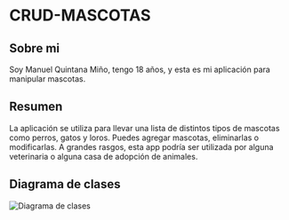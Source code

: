 # CRUD-MASCOTAS

## Sobre mi
Soy Manuel Quintana Miño, tengo 18 años, y esta es mi aplicación para manipular mascotas.

## Resumen
La aplicación se utiliza para llevar una lista de distintos tipos de mascotas como perros, gatos y loros. Puedes agregar mascotas, eliminarlas o modificarlas. A grandes rasgos, esta app podría ser utilizada por alguna veterinaria o alguna casa de adopción de animales.

## Diagrama de clases
![Diagrama de clases](https://github.com/Manuelquintana2/QuintanaMi-o.ManuelParcial/assets/118947022/2b5df0f1-c09b-456c-aa20-131e5a1be791)
